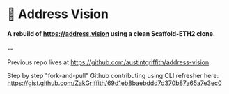 # 👀 Address Vision

#### A rebuild of https://address.vision using a clean Scaffold-ETH2 clone.
--

Previous repo lives at https://github.com/austintgriffith/address-vision

Step by step "fork-and-pull" Github contributing using CLI refresher here:  
https://gist.github.com/ZakGriffith/69d1eb8baebddd7d370b87a65a7e3ec0 

